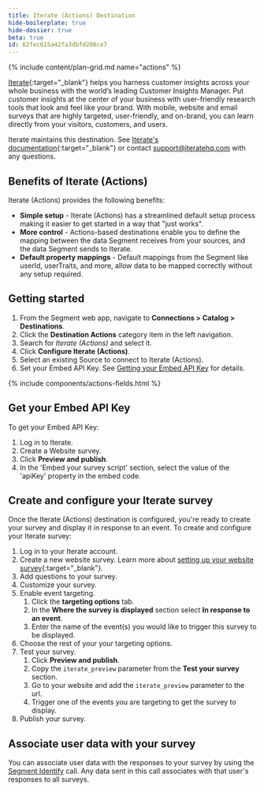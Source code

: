 ```yaml
---
title: Iterate (Actions) Destination
hide-boilerplate: true
hide-dossier: true
beta: true
id: 62fec615a42fa3dbfd208ce7
---
```


{% include content/plan-grid.md name="actions" %}


[Iterate](https://iteratehq.com){:target="_blank"} helps you harness customer insights across your whole business with the world’s leading Customer Insights Manager. Put customer insights at the center of your business with user-friendly research tools that look and feel like your brand. With mobile, website and email surveys that are highly targeted, user-friendly, and on-brand, you can learn directly from your visitors, customers, and users.

Iterate maintains this destination. See [Iterate's documentation](http://help.iteratehq.com/en/articles/6515486-segment-integration){:target="_blank"} or contact [support@iteratehq.com](mailto:support@iteratehq.com) with any questions.



## Benefits of Iterate (Actions)

Iterate (Actions) provides the following benefits:

- **Simple setup** - Iterate (Actions) has a streamlined default setup process making it easier to get started in a way that "just works".
- **More control** - Actions-based destinations enable you to define the mapping between the data Segment receives from your sources, and the data Segment sends to Iterate.
- **Default property mappings** - Default mappings from the Segment like userId, userTraits, and more, allow data to be mapped correctly without any setup required.



## Getting started

1. From the Segment web app, navigate to **Connections > Catalog > Destinations**.
2. Click the **Destination Actions** category item in the left navigation.
3. Search for *Iterate (Actions)* and select it.
4. Click **Configure Iterate (Actions)**.
5. Select an existing Source to connect to Iterate (Actions).
6. Set your Embed API Key. See [Getting your Embed API Key](#getting-your-embed-api-key) for details.


{% include components/actions-fields.html %}

## Get your Embed API Key

To get your Embed API Key:
1. Log in to Iterate.
2. Create a Website survey.
3. Click **Preview and publish**.
4. In the 'Embed your survey script' section, select the value of the 'apiKey' property in the embed code.

## Create and configure your Iterate survey

Once the Iterate (Actions) destination is configured, you're ready to create your survey and display it in response to an event. To create and configure your Iterate survey:

1. Log in to your Iterate account.
2. Create a new website survey. Learn more about [setting up your website survey](https://help.iteratehq.com/en/articles/2835011-creating-a-website-survey){:target="_blank"}.
3. Add questions to your survey.
4. Customize your survey.
5. Enable event targeting.
    1. Click the **targeting options** tab.
    2. In the **Where the survey is displayed** section select **In response to an event**.
    3. Enter the name of the event(s) you would like to trigger this survey to be displayed.
6. Choose the rest of your your targeting options.
7. Test your survey.
    1. Click **Preview and publish**.
    2. Copy the `iterate_preview` parameter from the **Test your survey** section.
    3. Go to your website and add the `iterate_preview` parameter to the url.
    4. Trigger one of the events you are targeting to get the survey to display.
7. Publish your survey.

## Associate user data with your survey

You can associate user data with the responses to your survey by using the [Segment Identify](docs/connections/spec/identify/) call. Any data sent in this call associates with that user's responses to all surveys.
